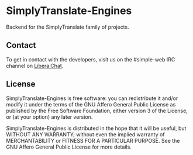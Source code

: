 # SimplyTranslate-Engines

Backend for the SimplyTranslate family of projects.

## Contact

To get in contact with the developers, visit us on the #simple-web IRC channel on [Libera.Chat](https://libera.chat).

## License

SimplyTranslate-Engines is free software: you can redistribute it and/or modify
it under the terms of the GNU Affero General Public License as published by
the Free Software Foundation, either version 3 of the License, or
(at your option) any later version.

SimplyTranslate-Engines is distributed in the hope that it will be useful,
but WITHOUT ANY WARRANTY; without even the implied warranty of
MERCHANTABILITY or FITNESS FOR A PARTICULAR PURPOSE.  See the
GNU Affero General Public License for more details.
